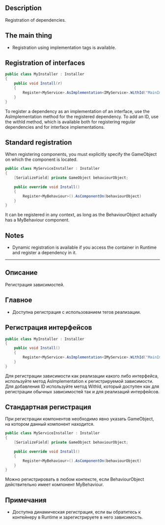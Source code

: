 ﻿## Description
Registration of dependencies.

## The main thing
- Registration using implementation tags is available.

## Registration of interfaces

```csharp
public class MyInstaller : Installer
{
    public void Install(r) 
    {
        Register<MyService>.AsImplementation<IMyService>.WithId("MainImp")
    }
}
```

To register a dependency as an implementation of an interface, use the AsImplementation method for the registered dependency. To add an ID, use the withId method, which is available both for registering regular dependencies and for interface implementations.


## Standard registration
When registering components, you must explicitly specify the GameObject on which the component is located.
```csharp
public class MyServiceInstaller : Installer
{
    [SerializeField] private GameObject behaviourObject;
    
    public override void Install() 
    {
        Register<MyBehaviour>().AsComponentOn(behaviourObject)
    }
}
```
It can be registered in any context, as long as the BehaviourObject actually has a MyBehaviour component.


## Notes
- Dynamic registration is available if you access the container in Runtime and register a dependency in it.


---
## Описание
Регистрация зависимостей.

## Главное
- Доступна регистрация с использованием тегов реализации.

## Регистрация интерфейсов

```csharp
public class MyInstaller : Installer
{
    public void Install() 
    {
        Register<MyService>.AsImplementation<IMyService>.WithId("MainImp")
    }
}
```

Для регистрации зависимости как реализации какого либо интерфейса, используйте метод AsImplementation к регистрируемой зависимости. Для добавления ID используйте метод WithId, который доступен как для регистрации обычных зависимостей так и для реализаций интерфейсов.


## Стандартная регистрация
При регистрации компонентов необходимо явно указать GameObject, на котором данный компонент находится.
```csharp
public class MyServiceInstaller : Installer
{
    [SerializeField] private GameObject behaviourObject;
    
    public override void Install() 
    {
        Register<MyBehaviour>().AsComponentOn(behaviourObject)
    }
}
```
Можно регистрировать в любом контексте, если BehaviourObject действительно имеет компонент MyBehaviour.


## Примечания
- Доступна динамическая регистрация, если вы обратитесь к контейнеру в Runtime и зарегистрируете в него зависимость.